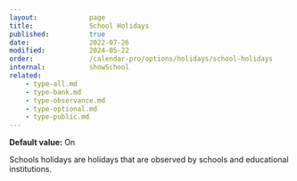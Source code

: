 ```yaml
---
layout:             page
title:              School Holidays
published:          true
date:               2022-07-26
modified:           2024-05-22
order:              /calendar-pro/options/holidays/school-holidays
internal:           showSchool
related:
    - type-all.md
    - type-bank.md
    - type-observance.md
    - type-optional.md
    - type-public.md
---
```

**Default value:** On

Schools holidays are holidays that are observed by schools and educational institutions.

